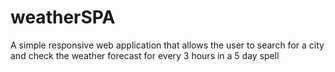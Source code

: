 # weatherSPA
A simple responsive web application that allows the user to search for a city and check the weather forecast for every 3 hours in a 5 day spell
